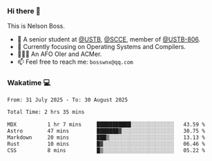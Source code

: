 ### Hi there 👋

<!--
**bosswnx/bosswnx** is a ✨ _special_ ✨ repository because its `README.md` (this file) appears on your GitHub profile.

Here are some ideas to get you started:

- 🔭 I’m currently working on ...
- 🌱 I’m currently learning ...
- 👯 I’m looking to collaborate on ...
- 🤔 I’m looking for help with ...
- 💬 Ask me about ...
- 📫 How to reach me: ...
- 😄 Pronouns: ...
- ⚡ Fun fact: ...
-->

This is Nelson Boss.

- 🏫 A senior student at [@USTB](https://www.ustb.edu.cn/), [@SCCE](https://scce.ustb.edu.cn/), member of [@USTB-806](https://ustb-806.github.io/).
- 🌱 Currently focusing on Operating Systems and Compilers.
- 🧑🏻‍💻 An AFO OIer and ACMer.
- 📫 Feel free to reach me: `bosswnx@qq.com`

### Wakatime 💻

<!--START_SECTION:waka-->

```txt
From: 31 July 2025 - To: 30 August 2025

Total Time: 2 hrs 35 mins

MDX          1 hr 7 mins     ███████████░░░░░░░░░░░░░░   43.59 %
Astro        47 mins         ███████▓░░░░░░░░░░░░░░░░░   30.75 %
Markdown     20 mins         ███▒░░░░░░░░░░░░░░░░░░░░░   13.13 %
Rust         10 mins         █▓░░░░░░░░░░░░░░░░░░░░░░░   06.46 %
CSS          8 mins          █▒░░░░░░░░░░░░░░░░░░░░░░░   05.22 %
```

<!--END_SECTION:waka-->
